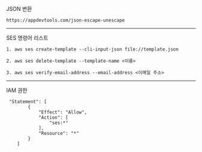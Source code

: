 JSON 변환

`https://appdevtools.com/json-escape-unescape`

---

SES 명령어 리스트

```
1. aws ses create-template --cli-input-json file://template.json

2. aws ses delete-template --template-name <이름>

3. aws ses verify-email-address --email-address <이메일 주소>
```

---

IAM 권한

```
 "Statement": [
        {
            "Effect": "Allow",
            "Action": [
                "ses:*"
            ],
            "Resource": "*"
        }
    ]
```
